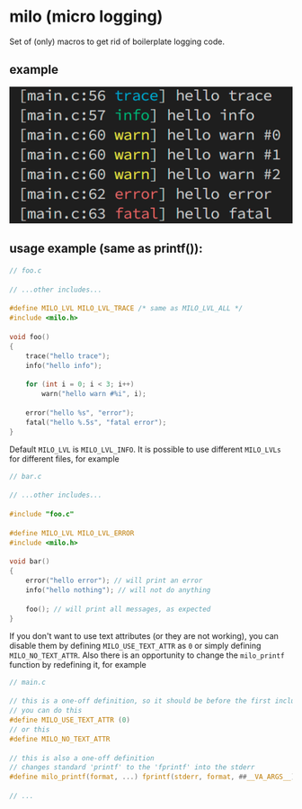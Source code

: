 # milo (micro logging)
Set of (only) macros to get rid of boilerplate logging code.

## example
<p>
    <img src="https://raw.githubusercontent.com/DaniilAlpha/milo/main/example.png" alt="example" />
</p>

## usage example (same as printf()):
```c
// foo.c

// ...other includes...

#define MILO_LVL MILO_LVL_TRACE /* same as MILO_LVL_ALL */
#include <milo.h>

void foo()
{
    trace("hello trace");
    info("hello info");

    for (int i = 0; i < 3; i++)
        warn("hello warn #%i", i);

    error("hello %s", "error");
    fatal("hello %.5s", "fatal error");
}
```

Default `MILO_LVL` is `MILO_LVL_INFO`. It is possible to use different `MILO_LVLs` for different files, for example
```c
// bar.c

// ...other includes...

#include "foo.c"

#define MILO_LVL MILO_LVL_ERROR
#include <milo.h>

void bar()
{
    error("hello error"); // will print an error
    info("hello nothing"); // will not do anything
    
    foo(); // will print all messages, as expected
}
```

If you don't want to use text attributes (or they are not working), you can disable them by defining `MILO_USE_TEXT_ATTR` as `0` or simply defining `MILO_NO_TEXT_ATTR`. Also there is an opportunity to change the `milo_printf` function by redefining it, for example
```c
// main.c

// this is a one-off definition, so it should be before the first include
// you can do this
#define MILO_USE_TEXT_ATTR (0)
// or this
#define MILO_NO_TEXT_ATTR

// this is also a one-off definition
// changes standard 'printf' to the 'fprintf' into the stderr
#define milo_printf(format, ...) fprintf(stderr, format, ##__VA_ARGS__) 

// ...
```
